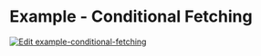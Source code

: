 # Example - Conditional Fetching

[![Edit example-conditional-fetching](https://codesandbox.io/static/img/play-codesandbox.svg)](https://codesandbox.io/s/github/gregrickaby/swr-examples/tree/main/example-conditional-fetching)
